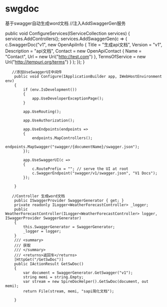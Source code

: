 # swgdoc
基于swagger自动生成word文档
//注入AddSwaggerGen服务

 public void ConfigureServices(IServiceCollection services)
        {
            services.AddControllers();
            services.AddSwaggerGen(c =>
            {
                c.SwaggerDoc("v1",
                    new OpenApiInfo
                    {
                        Title = "生成api文档",
                        Version = "v1",
                        Description = "api文档",
                        Contact = new OpenApiContact { Name = "Contact", Url = new Uri("http://test.com") },
                        TermsOfService = new Uri("http://tempuri.org/terms")
                    }
                );
            });
        }
       
       //添加UseSwaggerUI中间件
        public void Configure(IApplicationBuilder app, IWebHostEnvironment env)
        {
            if (env.IsDevelopment())
            {
                app.UseDeveloperExceptionPage();
            }

            app.UseRouting();

            app.UseAuthorization();

            app.UseEndpoints(endpoints =>
            {
                endpoints.MapControllers();
                endpoints.MapSwagger("swagger/{documentName}/swagger.json");
            });

            app.UseSwaggerUI(c =>
            {
                c.RoutePrefix = ""; // serve the UI at root
                c.SwaggerEndpoint("swagger/v1/swagger.json", "V1 Docs");
            });

        }
        
       //Controller 生成word文档
        public ISwaggerProvider SwaggerGenerator { get; }
        private readonly ILogger<WeatherForecastController> _logger;
        public WeatherForecastController(ILogger<WeatherForecastController> logger, ISwaggerProvider SwaggerGenerator)
        {
            this.SwaggerGenerator = SwaggerGenerator;
            _logger = logger;
        }
        /// <summary>
        /// 获取
        /// </summary>
        /// <returns>返回车</returns>
        [HttpGet("/GetSwDoc")]
        public IActionResult GetSwDoc()
        {
            var document = SwaggerGenerator.GetSwagger("v1");
            string memi = string.Empty;
            var stream = new SpireDocHelper().GetSwDoc(document, out memi);
            return File(stream, memi, "sapi简化文档");

        }
        
